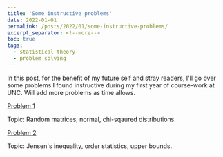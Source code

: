 ```yaml
---
title: 'Some instructive problems'
date: 2022-01-01
permalink: /posts/2022/01/some-instructive-problems/
excerpt_separator: <!--more-->
toc: true
tags:
  - statistical theory
  - problem solving
---
```


In this post, for the benefit of my future self and stray readers, I'll go over some problems I found instructive during my first year of course-work at UNC. Will add more problems as time allows.

[Problem 1](/images/problems/p1.pdf)

  Topic: Random matrices, normal, chi-sqaured distributions.
  
[Problem 2](/images/problems/p2.pdf)

  Topic: Jensen's inequality, order statistics, upper bounds.



